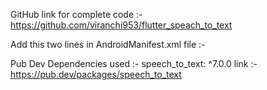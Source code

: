 GitHub link for complete code :- 
https://github.com/viranchi953/flutter_speach_to_text

Add this two lines in AndroidManifest.xml file :-
    <uses-permission android:name="android.permission.RECORD_AUDIO"/>
    <uses-permission android:name="android.permission.INTERNET"/>

Pub Dev Dependencies used :-
speech_to_text: ^7.0.0
link :- https://pub.dev/packages/speech_to_text